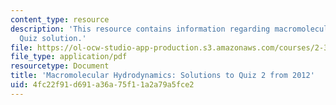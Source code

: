 ```yaml
---
content_type: resource
description: 'This resource contains information regarding macromolecular hydrodynamics:
  Quiz solution.'
file: https://ol-ocw-studio-app-production.s3.amazonaws.com/courses/2-341j-macromolecular-hydrodynamics-spring-2016/4fc22f91d691a36a75f11a2a79a5fce2_MIT2_341JS16_2012Quiz2_sol.pdf
file_type: application/pdf
resourcetype: Document
title: 'Macromolecular Hydrodynamics: Solutions to Quiz 2 from 2012'
uid: 4fc22f91-d691-a36a-75f1-1a2a79a5fce2
---
```

